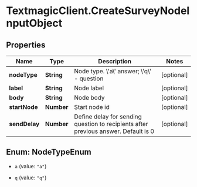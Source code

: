 # TextmagicClient.CreateSurveyNodeInputObject

## Properties
Name | Type | Description | Notes
------------ | ------------- | ------------- | -------------
**nodeType** | **String** | Node type. \\&#39;a\\&#39; answer; \\&#39;q\\&#39; - question | [optional] 
**label** | **String** | Node label | [optional] 
**body** | **String** | Node body | [optional] 
**startNode** | **Number** | Start node id | [optional] 
**sendDelay** | **Number** | Define delay for sending question to recipients after previous answer. Default is 0 | [optional] 


<a name="NodeTypeEnum"></a>
## Enum: NodeTypeEnum


* `a` (value: `"a"`)

* `q` (value: `"q"`)




